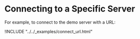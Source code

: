 # Connecting to a Specific Server

For example, to connect to the demo server with a URL:

!INCLUDE "../../_examples/connect_url.html"